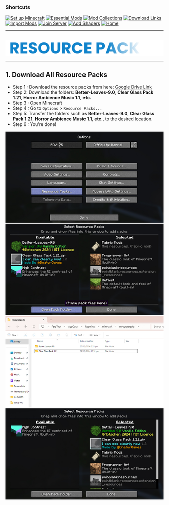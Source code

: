 ### Shortcuts

[![Set up Minecraft](https://img.shields.io/badge/Set%20up%20Minecraft-blue?style=for-the-badge&logoColor=gray)](install-minecraft.md)
[![Essential Mods](https://img.shields.io/badge/Essential%20Mods-blue?style=for-the-badge&logoColor=gray)](https://drive.google.com/drive/u/0/folders/1expguYgTjUxkGpnMVZYCzMNWrF-VKAHP)
[![Mod Collections](https://img.shields.io/badge/Mod%20Collections-blue?style=for-the-badge&logoColor=gray)](https://drive.google.com/drive/u/0/folders/1zVUG5khpVl5C_pMYmL3IO9xMy03WYyUB)
[![Download Links](https://img.shields.io/badge/Download%20Links-blue?style=for-the-badge&logoColor=gray)](https://drive.google.com/drive/u/0/folders/12r5TuwIdvtbbt_RJacWdFZ7pzLhuUHIU)
[![Import Mods](https://img.shields.io/badge/Import%20Mods-blue?style=for-the-badge&logoColor=gray)](import-mods.md)
[![Join Server](https://img.shields.io/badge/Join%20Server-blue?style=for-the-badge&logoColor=gray)](join-to-server.md)
[![Add Shaders](https://img.shields.io/badge/Add%20Shaders-blue?style=for-the-badge&logoColor=gray)](use-shaders.md)
[![Home](https://img.shields.io/badge/Home-white?style=for-the-badge&logoColor=gray)](../../README.md)

---

##

<div align="center"> <img src="../../assets/texts/resourcepack.png"> </div>

---

## 1. Download All Resource Packs

- Step 1 : Download the resource packs from here: [Google Drive Link](https://drive.google.com/drive/u/0/folders/1fCE552raGQK7nNoW5SKWI0pFotz8BluG)
- Step 2: Download the folders: __Better-Leaves-9.0__, __Clear Glass Pack 1.21__, __Horror Ambience Music 1.1__, __etc.__
- Step 3 : Open Minecraft
- Step 4 : Go to `Options` > `Resource Packs...`
- Step 5: Transfer the folders such as __Better-Leaves-9.0__, __Clear Glass Pack 1.21__, __Horror Ambience Music 1.1__, __etc.__, to the desired location.
- Step 6 : You're done!

<div align="center"> <img src="../../assets/images/resourcepack/Screenshot (678).jpg"> </div>
<div align="center"> <img src="../../assets/images/resourcepack/Screenshot (681).jpg"> </div>
<div align="center"> <img src="../../assets/images/resourcepack/Screenshot (682).jpg"> </div>
<div align="center"> <img src="../../assets/images/resourcepack/Screenshot (680).jpg"> </div>

  ##
